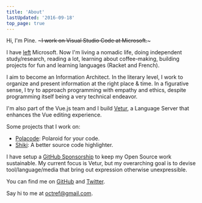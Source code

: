 ```yaml
---
title: 'About'
lastUpdated: '2016-09-18'
top_page: true
---
```


Hi, I'm Pine. ~~~I work on Visual Studio Code at Microsoft.~~~

I have [left](https://blog.matsu.io/on-leaving) Microsoft. Now I'm living a nomadic life, doing independent study/research, reading a lot, learning about coffee-making, building projects for fun and learning languages (Racket and French).

I aim to become an Information Architect. In the literary level, I work to organize and present information at the right place & time. In a figurative sense, I try to approach programming with empathy and ethics, despite programming itself being a very technical endeavor.

I'm also part of the Vue.js team and I build [Vetur](https://github.com/vuejs/vetur), a Language Server that enhances the Vue editing experience.

Some projects that I work on:

- [Polacode](https://github.com/octref/polacode): Polaroid for your code.
- [Shiki](http://npmjs.com/package/shiki): A better source code highlighter.

I have setup a [GitHub Sponsorship](https://github.com/sponsors/octref) to keep my Open Source work sustainable. My current focus is Vetur, but my overarching goal is to devise tool/language/media that bring out expression otherwise unexpressible.

You can find me on [GitHub](https://github.com/octref) and [Twitter](https://twitter.com/octref).

Say hi to me at [octref@gmail.com](mailto:octref@gmail.com).